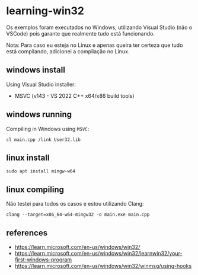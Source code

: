 # learning-win32
Os exemplos foram executados no Windows, utilizando Visual Studio (não o VSCode) pois garante que realmente tudo está funcionando.  

Nota: Para caso eu esteja no Linux e apenas queira ter certeza que tudo está compilando, adicionei a compilação no Linux.  

## windows install
Using Visual Studio installer:
- MSVC (v143 - VS 2022 C++ x64/x86 build tools)

## windows running
Compiling in Windows using `MSVC`:  
```
cl main.cpp /link User32.lib
```

## linux install
```
sudo apt install mingw-w64
```

## linux compiling
Não testei para todos os casos e estou utilizando Clang:  
```
clang --target=x86_64-w64-mingw32 -o main.exe main.cpp
```

## references
- https://learn.microsoft.com/en-us/windows/win32/
- https://learn.microsoft.com/en-us/windows/win32/learnwin32/your-first-windows-program
- https://learn.microsoft.com/en-us/windows/win32/winmsg/using-hooks